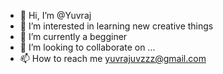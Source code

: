 - 👋 Hi, I’m @Yuvraj
- 👀 I’m interested in learning new creative things
- 🌱 I’m currently a begginer 
- 💞️ I’m looking to collaborate on ...
- 📫 How to reach me yuvrajuvzzz@gmail.com
<!---
YuvrajMayan/YuvrajMayan is a ✨ special ✨ repository because its `README.md` (this file) appears on your GitHub profile.
You can click the Preview link to take a look at your changes.
--->
